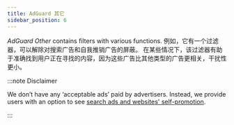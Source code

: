 ```yaml
---
title: AdGuard 其它
sidebar_position: 6
---
```


_AdGuard Other_ contains filters with various functions. 例如，它有一个过滤器，可以解除对搜索广告和自我推销广告的屏蔽。 在某些情况下，该过滤器有助于准确找到用户正在寻找的内容，因为这些广告比其他类型的广告更相关，干扰性更小。

:::note Disclaimer

We don’t have any ‘acceptable ads’ paid by advertisers. Instead, we provide users with an option to see [search ads and websites' self-promotion](/general/ad-filtering/search-ads).

:::
